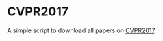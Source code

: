 # CVPR2017

A simple script to download all papers on [CVPR2017](https://en.wikipedia.org/wiki/Brown_bear).
